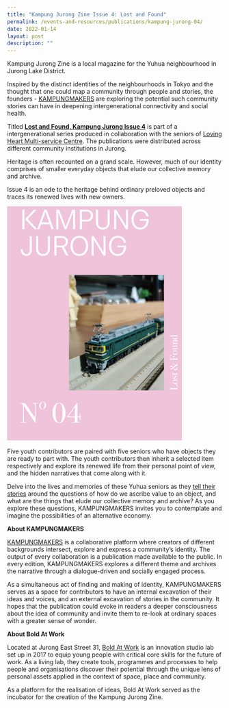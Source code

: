 ```yaml
---
title: "Kampung Jurong Zine Issue 4: Lost and Found"
permalink: /events-and-resources/publications/kampung-jurong-04/
date: 2022-01-14
layout: post
description: ""
---
```

Kampung Jurong Zine is a local magazine for the Yuhua neighbourhood in Jurong Lake District.

Inspired by the distinct identities of the neighbourhoods in Tokyo and the thought that one could map a community through people and stories, the founders - [KAMPUNGMAKERS](https://aboldkampung.wixsite.com/kampung) are exploring the potential such community stories can have in deepening intergenerational connectivity and social health.

Titled [**Lost and Found, Kampung Jurong Issue 4**](https://aboldkampung.wixsite.com/kampung/issue-3) is part of a intergenerational series produced in collaboration with the seniors of [Loving Heart Multi-service Centre](https://lovingheart.org.sg/). The publications were distributed across different community institutions in Jurong.

Heritage is often recounted on a grand scale. However, much of our identity comprises of smaller everyday objects that elude our collective memory and archive. 

Issue 4 is an ode to the heritage behind ordinary preloved objects and traces its renewed lives with new owners. 

![Alt text for image on Isomer site](/images/kampungjurong04.jpg)

Five youth contributors are paired with five seniors who have objects they are ready to part with. The youth contributors then inherit a selected item respectively and explore its renewed life from their personal point of view, and the hidden narratives that come along with it. 

Delve into the lives and memories of these Yuhua seniors as they [tell their stories](https://aboldkampung.wixsite.com/kampung/issue-3) around the questions of how do we ascribe value to an object, and what are the things that elude our collective memory and archive? As you 
explore these questions, KAMPUNGMAKERS invites you to contemplate and imagine the possibilities of an alternative economy. 

**About KAMPUNGMAKERS**

[KAMPUNGMAKERS](https://aboldkampung.wixsite.com/kampung) is a collaborative platform where creators of different backgrounds intersect, explore and express a community’s identity. The output of every collaboration is a publication made available to the public. In every edition, KAMPUNGMAKERS explores a different theme and archives the narrative through a dialogue-driven and socially engaged process.

As a simultaneous act of finding and making of identity, KAMPUNGMAKERS serves as a space for contributors to have an internal excavation of their ideas and voices, and an external excavation of stories in the community. It hopes that the publication could evoke in readers a deeper consciousness about the idea of community and invite them to re-look at ordinary spaces with a greater sense of wonder.

**About Bold At Work**

Located at Jurong East Street 31, [Bold At Work](https://www.boldatwork.sg/) is an innovation studio lab set up in 2017 to equip young people with critical core skills for the future of work. As a living lab, they create tools, programmes and processes to help people and organisations discover their potential through the unique lens of personal assets applied in the context of space, place and community.

As a platform for the realisation of ideas, Bold At Work served as the incubator for the creation of the Kampung Jurong Zine.